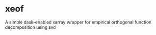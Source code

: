 # xeof

A simple dask-enabled xarray wrapper for empirical orthogonal function decomposition using svd
